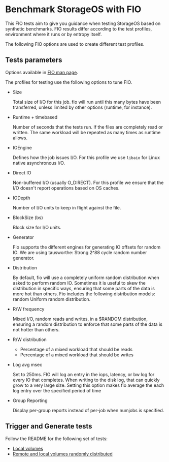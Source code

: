 # Benchmark StorageOS with FIO

This FIO tests aim to give you guidance when testing StorageOS based on
synthetic benchmarks. FIO results differ according to the test profiles,
environment where it runs or by entropy itself.

The following FIO options are used to create different test profiles.

## Tests parameters

Options available in [FIO man page](https://linux.die.net/man/1/fio).

The profiles for testing use the following options to tune FIO.
- Size

   Total size of I/O for this job. fio will run until this many bytes have been
   transferred, unless limited by other options (runtime, for instance).
   
- Runtime + timebased

   Number of seconds that the tests run. If the files are completely read or
   written. The same workload will be repeated as many times as runtime
   allows.
   
- IOEngine

    Defines how the job issues I/O. For this profile we use `libaio` for Linux
    native asynchronous I/O.
    
- Direct IO

    Non-buffered I/O (usually O_DIRECT). For this profile we ensure that the
    I/O doesn't report operations based on OS caches.
    
- IODepth

    Number of I/O units to keep in flight against the file.
    
- BlockSize (bs)

    Block size for I/O units.
    
- Generator
    
    Fio supports the different engines for generating IO offsets for random IO.
    We are using tausworthe: Strong 2^88 cycle random number generator.
    
- Distribution
    
    By default, fio will use a completely uniform random distribution when
    asked to perform random IO. Sometimes it is useful to skew the distribution
    in specific ways, ensuring that some parts of the data is more hot than
    others. Fio includes the following distribution models: random Uniform
    random distribution.
    
- R/W frequency 
    
    Mixed I/O, random reads and writes, in a $RANDOM distribution, ensuring a
    random distribution to enforce that some parts of the data is not hotter
    than others.
    
- R/W distribution 
    
    - Percentage of a mixed workload that should be reads
    - Percentage of a mixed workload that should be writes

- Log avg msec

    Set to 250ms. FIO will log an entry in the iops, latency, or bw log for every IO
    that completes. When writing to the disk log, that can quickly grow to a very
    large size. Setting this option makes fio average the each log entry over the
    specified period of time

- Group Reporting
    
    Display per-group reports instead of per-job when numjobs is specified.


## Trigger and Generate tests

Follow the README for the following set of tests:

- [Local volumes](./local-volumes)
- [Remote and local volumes randomly distributed](./remote-local-volumes)
